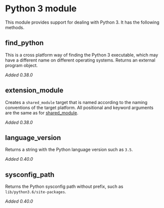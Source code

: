 # Python 3 module

This module provides support for dealing with Python 3. It has the
following methods.

## find_python

This is a cross platform way of finding the Python 3 executable, which
may have a different name on different operating systems. Returns an
external program object.

*Added 0.38.0*

## extension_module

Creates a `shared_module` target that is named according to the naming
conventions of the target platform. All positional and keyword
arguments are the same as for
[shared_module](Reference-manual.md#shared_module).

*Added 0.38.0*

## language_version

Returns a string with the Python language version such as `3.5`.

*Added 0.40.0*

## sysconfig_path

Returns the Python sysconfig path without prefix, such as
`lib/python3.6/site-packages`.

*Added 0.40.0*
